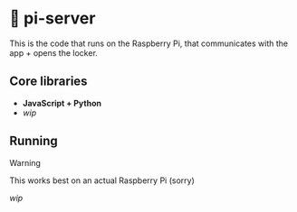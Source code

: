 # 🍓 pi-server

This is the code that runs on the Raspberry Pi, that communicates with the app + opens the locker.

## Core libraries

- **JavaScript + Python**
- _wip_

## Running

> [!WARNING]
> This works best on an actual Raspberry Pi (sorry)

_wip_
